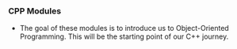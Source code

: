### CPP Modules
- The goal of these modules is to introduce us to Object-Oriented Programming. This will be the starting point of our C++ journey.
